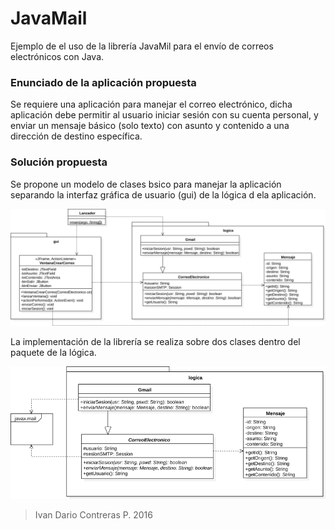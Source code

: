 # JavaMail

Ejemplo de el uso de la librería JavaMil para el envío de correos electrónicos con Java.

### Enunciado de la aplicación propuesta

Se requiere una aplicación para manejar el correo electrónico, dicha aplicación  debe permitir al usuario iniciar sesión con su cuenta personal,  y enviar un mensaje básico (solo texto) con asunto y contenido a una dirección de destino específica.

### Solución propuesta

Se propone un modelo de clases bsico para manejar la aplicación separando la interfaz gráfica de usuario (gui) de la lógica d ela aplicación.

![Alt Diagrama de clases](docs/clases.png "Diagrama de clases")

La implementación de la librería se realiza sobre dos clases dentro del paquete de la lógica.

![Alt Diagrama de interacción](docs/impl.png "Diagrama de interacción")


> Ivan Dario Contreras P. 2016
